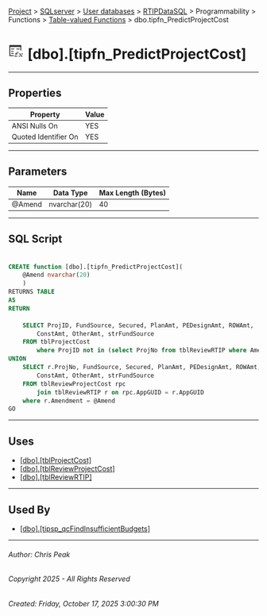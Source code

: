 #### 

[Project](../../../../../../index.md) > [SQLserver](../../../../../index.md) > [User databases](../../../../index.md) > [RTIPDataSQL](../../../index.md) > Programmability > Functions > [Table-valued Functions](Table-valued_Functions.md) > dbo.tipfn_PredictProjectCost

# ![Table-valued Functions](../../../../../../Images/Function_Table32.png) [dbo].[tipfn_PredictProjectCost]

---

## <a name="#properties"></a>Properties

| Property | Value |
|---|---|
| ANSI Nulls On | YES |
| Quoted Identifier On | YES |


---

## <a name="#parameters"></a>Parameters

| Name | Data Type | Max Length (Bytes) |
|---|---|---|
| @Amend | nvarchar(20) | 40 |


---

## <a name="#sqlscript"></a>SQL Script

```sql

CREATE function [dbo].[tipfn_PredictProjectCost](
	@Amend nvarchar(20)
	)
RETURNS TABLE
AS
RETURN

	SELECT ProjID, FundSource, Secured, PlanAmt, PEDesignAmt, ROWAmt, 
		ConstAmt, OtherAmt, strFundSource
	FROM tblProjectCost
		where ProjID not in (select ProjNo from tblReviewRTIP where Amendment = @amend)
UNION
	SELECT r.ProjNo, FundSource, Secured, PlanAmt, PEDesignAmt, ROWAmt, 
		ConstAmt, OtherAmt, strFundSource
	FROM tblReviewProjectCost rpc 
		join tblReviewRTIP r on rpc.AppGUID = r.AppGUID
	where r.Amendment = @Amend
GO

```


---

## <a name="#uses"></a>Uses

* [[dbo].[tblProjectCost]](../../../Tables/dbo_tblProjectCost.md)
* [[dbo].[tblReviewProjectCost]](../../../Tables/dbo_tblReviewProjectCost.md)
* [[dbo].[tblReviewRTIP]](../../../Tables/dbo_tblReviewRTIP.md)


---

## <a name="#usedby"></a>Used By

* [[dbo].[tipsp_qcFindInsufficientBudgets]](../../Stored_Procedures/dbo_tipsp_qcFindInsufficientBudgets.md)


---

###### Author:  Chris Peak

###### Copyright 2025 - All Rights Reserved

###### Created: Friday, October 17, 2025 3:00:30 PM

